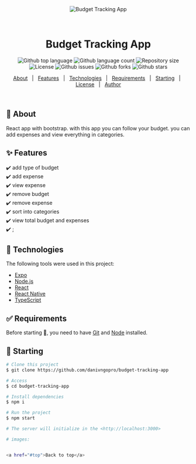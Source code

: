 <div align="center" id="top"> 
  <img src="./.github/app.gif" alt="Budget Tracking App" />

  &#xa0;

  <!-- <a href="https://budgettrackingapp.netlify.app">Demo</a> -->
</div>

<h1 align="center">Budget Tracking App</h1>

<p align="center">
  <img alt="Github top language" src="https://img.shields.io/github/languages/top/danivngopro/budget-tracking-app?color=56BEB8">

  <img alt="Github language count" src="https://img.shields.io/github/languages/count/danivngopro/budget-tracking-app?color=56BEB8">

  <img alt="Repository size" src="https://img.shields.io/github/repo-size/danivngopro/budget-tracking-app?color=56BEB8">

  <img alt="License" src="https://img.shields.io/github/license/danivngopro/budget-tracking-app?color=56BEB8">

  <img alt="Github issues" src="https://img.shields.io/github/issues/danivngopro/budget-tracking-app?color=56BEB8" />

  <img alt="Github forks" src="https://img.shields.io/github/forks/danivngopro/budget-tracking-app?color=56BEB8" />

  <img alt="Github stars" src="https://img.shields.io/github/stars/danivngopro/budget-tracking-app?color=56BEB8" />
</p>

<p align="center">
  <a href="#dart-about">About</a> &#xa0; | &#xa0; 
  <a href="#sparkles-features">Features</a> &#xa0; | &#xa0;
  <a href="#rocket-technologies">Technologies</a> &#xa0; | &#xa0;
  <a href="#white_check_mark-requirements">Requirements</a> &#xa0; | &#xa0;
  <a href="#checkered_flag-starting">Starting</a> &#xa0; | &#xa0;
  <a href="#memo-license">License</a> &#xa0; | &#xa0;
  <a href="https://github.com/danivngopro" target="_blank">Author</a>
</p>

<br>

## :dart: About ##

React app with bootstrap. with this app you can follow your budget.
you can add expenses and view everything in categories.

## :sparkles: Features ##

:heavy_check_mark: add type of budget\
:heavy_check_mark: add expense\
:heavy_check_mark: view expense\
:heavy_check_mark: remove budget\
:heavy_check_mark: remove expense\
:heavy_check_mark: sort into categories\
:heavy_check_mark: view total budget and expenses\
:heavy_check_mark: ;

## :rocket: Technologies ##

The following tools were used in this project:

- [Expo](https://expo.io/)
- [Node.js](https://nodejs.org/en/)
- [React](https://pt-br.reactjs.org/)
- [React Native](https://reactnative.dev/)
- [TypeScript](https://www.typescriptlang.org/)

## :white_check_mark: Requirements ##

Before starting :checkered_flag:, you need to have [Git](https://git-scm.com) and [Node](https://nodejs.org/en/) installed.

## :checkered_flag: Starting ##

```bash
# Clone this project
$ git clone https://github.com/danivngopro/budget-tracking-app

# Access
$ cd budget-tracking-app

# Install dependencies
$ npm i

# Run the project
$ npm start

# The server will initialize in the <http://localhost:3000>

# images:


<a href="#top">Back to top</a>
